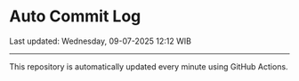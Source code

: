 # Auto Commit Log

Last updated: Wednesday, 09-07-2025 12:12 WIB

---

This repository is automatically updated every minute using GitHub Actions.
